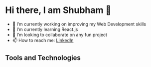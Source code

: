 # Hi there, I am Shubham 👋

- 🔭 I’m currently working on improving my Web Development skills
- 🌱 I’m currently learning React.js
- 👯 I’m looking to collaborate on any fun project
- 📫 How to reach me: [LinkedIn](https://www.linkedin.com/in/shubham-bhardwaj-23250b173)

 Tools and Technologies
------------------------
<!--
**Shubh4m-B/Shubh4m-B** is a ✨ _special_ ✨ repository because its `README.md` (this file) appears on your GitHub profile.

Here are some ideas to get you started:

- 🔭 I’m currently working on ...
- 🌱 I’m currently learning ...
- 👯 I’m looking to collaborate on ...
- 🤔 I’m looking for help with ...
- 💬 Ask me about ...
- 📫 How to reach me: ...
- 😄 Pronouns: ...
- ⚡ Fun fact: ...
-->
